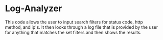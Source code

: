 # Log-Analyzer
This code allows the user to input search filters for status code, http method, and ip's. It then looks through a log file that is provided by the user for anything that matches the set filters and then shows the results.
